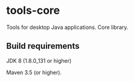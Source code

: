 # tools-core
Tools for desktop Java applications. Core library.

## Build requirements
JDK 8 (1.8.0_131 or higher)

Maven 3.5 (or higher).


